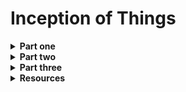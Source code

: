 <h1>Inception of Things</h1>

<details>
<summary><b>Part one</b></summary>
<br>

We need to set up two virtual machines with *vagrant* and install <b>K3s</b> respectively in <b>controller mode</b> and <b>agent mode</b> (server and worker).:
<ul>
	<li>first one as <b>Server</b> (-> sufixed with 'S')</li>
	<li> second as <b>Server Worker</b> (-> sufixed with 'SW')</li>
</ul>

We must have dedicated IP on <b>eth1</b> interface:
<ul>
	<li>Server will be on <b>192.168.56.110</b></li>
	<li>Worker will be on <b>192.168.56.111</b></li>
</ul>

We also must be able to connect with ssh on both machine with <b>no password</b>.

After doing that, we have to setup k3s cluster:<br>
<img src ="./images/Kub_cluster_map.png"/><br>


<br>
After setting up our Vagrantfile, we connect to the server node and can see machines are ready with right role and address:<br>

```shell
vagrant up
vagrant ssh jcervoniS
kubectl get nodes -o wide
```
<img src ="./images/p1_nodes.png"/><br>

</details>
<details>
<summary><b>Part two</b></summary>

In this part we have to deploy 3 apps in <b>*one*</b> cluster.<br>
We will have to respect 3 points here:
<ul>
	<li>the 3 apps should be reachable at the same ip address, with a different HOST</li>
	<li>app 2 should have 3 replicas</li>
	<li>by default if no host is provided we should reach app 3</li>
</ul>

Each app will be configured in a \<*app_name*\><b>.yml</b> file, we'll do the same for services and network.<br>
Architecture example:<br>
```
p2/
| --- Vagrantfile
| --- app1.yml
| --- app2.yml
| --- app3.yml
| --- services.yml
| --- ingress.yml
```

</details>
<details>
<summary><b>Part three</b></summary>
</details>

<details>
<summary><b>Resources</b></summary>
<ul>
	<details>
		<summary>Vagrant</summary>
		<ul>
			<li><a href="https://www.vagrantup.com/">Vagrant</a></li>
			<li><a href="https://developer.hashicorp.com/vagrant/docs/vagrantfile">vagrantfile</a></li>
		</ul>
	</details>
	<details>
		<summary>Kubernetes</summary>
		<ul>
			<li><a href="https://kubernetes.io/fr/">Kubernetes</a></li>
			<li><a href="https://kubernetes.io/fr/docs/tasks/tools/install-kubectl/">Kubectl<a></li>
			<li><a href="https://kubernetes.io/docs/concepts/services-networking/ingress/">Ingress</li>
			<li><a href="https://kubernetes.io/docs/concepts/workloads/controllers/deployment/">Deployment</li>
			<li><a href="https://ubernetes.io/docs/concepts/services-networking/serice/">Service</li>
		</ul>
	</details>
</ul>
</details>